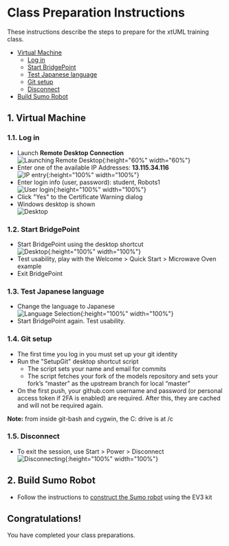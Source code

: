 # Class Preparation Instructions

These instructions describe the steps to prepare for the 
xtUML training class.   

* [Virtual Machine](#1.)
  * [Log in](#1.1.)
  * [Start BridgePoint](#1.2.)
  * [Test Japanese language](#1.3.)
  * [Git setup](#1.4.)
  * [Disconnect](#1.5.)
* [Build Sumo Robot](#2.)

## <a id="1."></a> 1. Virtual Machine 

### <a id="1.1."></a> 1.1. Log in
* Launch __Remote Desktop Connection__   
![Launching Remote Desktop](img/Launching_Remote_Desktop.png){:height="60%" width="60%"}
* Enter one of the available IP Addresses: __13.115.34.116__   
![IP entry](img/rdc_ip_entry.png){:height="100%" width="100%"}
* Enter login info (user, password): student, Robots1   
![User login](img/rdc_user_login.png){:height="100%" width="100%"}
* Click "Yes" to the Certificate Warning dialog   
* Windows desktop is shown   
![Desktop](img/desktop.png)

### <a id="1.2."></a> 1.2. Start BridgePoint
* Start BridgePoint using the desktop shortcut   
![Desktop](img/vm_desktop_tools.png){:height="100%" width="100%"}
* Test usability, play with the Welcome > Quick Start > Microwave Oven example  
* Exit BridgePoint  

### <a id="1.3."></a> 1.3. Test Japanese language
* Change the language to Japanese   
![Language Selection](img/vm_language_selection.png){:height="100%" width="100%"}
* Start BridgePoint again.  Test usability.   

### <a id="1.4."></a> 1.4. Git setup
* The first time you log in you must set up your git identity 
* Run the "SetupGit" desktop shortcut script 
  * The script sets your name and email for commits
  * The script fetches your fork of the models repository and sets your fork’s “master” as the upstream branch for local “master”
* On the first push, your github.com username and password (or personal access token if 2FA is enabled) are required. After this, they are cached and will not be required again.

__Note:__ from inside git-bash and cygwin, the C: drive is at /c

### <a id="1.5."></a> 1.5. Disconnect
* To exit the session, use Start > Power > Disconnect   
![Disconnecting](img/vm_disconnect.png){:height="100%" width="100%"}

## <a id="2."></a> 2. Build Sumo Robot
* Follow the instructions to [construct the Sumo robot](https://xtuml.github.io/sumo/) using the EV3 kit

## Congratulations!

You have completed your class preparations.
